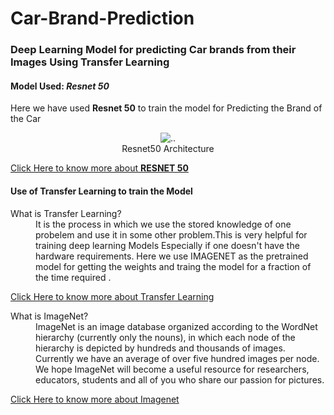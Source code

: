 # Car-Brand-Prediction
### Deep Learning Model for predicting Car brands from their Images Using Transfer Learning 

#### Model Used: *Resnet 50*
Here we have used **Resnet 50** to train the model for Predicting the Brand of the Car 
<center><figure>
  <img src="https://miro.medium.com/max/1059/1*hEU7S-EiVqcmtAlj6kgfRA.png" alt=".." />
  <figcaption>Resnet50 Architecture</figcaption>
</figure></center>

[Click Here to know more about **RESNET 50**](https://www.kaggle.com/keras/resnet50)

#### Use of Transfer Learning to train the Model

<dl>
  <dt>What is Transfer Learning?</dt>
  <dd> It is the process in which we use the stored knowledge of one probelem and use it in some other problem.This is very helpful for training deep learning Models
    Especially if one doesn't have the hardware requirements. Here we use IMAGENET as the pretrained model for getting the weights and traing the model for a fraction of the time required . </dd>  
 </dl>
 
[Click Here to know more about Transfer Learning](https://en.wikipedia.org/wiki/Transfer_learning#:~:text=Transfer%20learning%20(TL)%20is%20a,when%20trying%20to%20recognize%20trucks.)

<dl>
  <dt>What is ImageNet?</dt>
  <dd>ImageNet is an image database organized according to the WordNet hierarchy (currently only the nouns), in which each node of the hierarchy is depicted by hundreds and thousands of images. Currently we have an average of over five hundred images per node. We hope ImageNet will become a useful resource for researchers, educators, students and all of you who share our passion for pictures.</dd>
</dl>

[Click Here to know more about Imagenet](http://www.image-net.org/about-overview)
